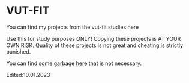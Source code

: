 # VUT-FIT
You can find my projects from the vut-fit studies here

Use this for study purposes ONLY! Copying these projects is AT YOUR OWN RISK. Quality of these projects is not great and cheating is strictly punished.

You can find some garbage here that is not necessary.

Edited:10.01.2023

